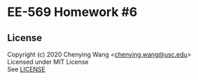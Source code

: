# EE-569 Homework #6


## License

Copyright (c) 2020 Chenying Wang \<chenying.wang@usc.edu\> \
Licensed under MIT License \
See [LICENSE](./LICENSE)
